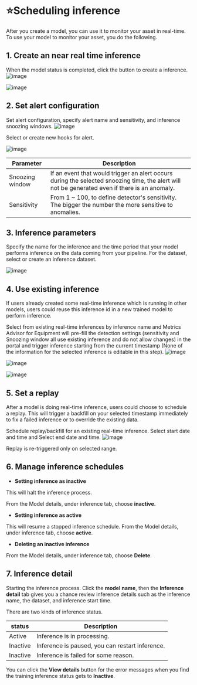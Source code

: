 # ⭐Scheduling inference

After you create a model, you can use it to monitor your asset in real-time. To use your model to monitor your asset, you do the following.

## 1. Create an near real time inference

When the model status is completed, click the button to create a inference.
![image](https://user-images.githubusercontent.com/36343326/176591157-ca84e705-aead-420e-990d-590f925ef756.png)

![image](https://user-images.githubusercontent.com/36343326/176591110-d887bd68-3241-43a3-8b6d-6f557bbc1f2a.png)

## 2. Set alert configuration

Set alert configuration, specify alert name and sensitivity, and  inference snoozing windows.
![image](https://user-images.githubusercontent.com/36343326/176591239-1aab9a06-0d90-4d13-8f2c-37edab1b1d92.png)

Select or create new hooks for alert.

![image](https://user-images.githubusercontent.com/36343326/176645158-90e62e49-b68a-4678-bfe1-65ed9661b770.png)

| Parameter       | Description                                                  |
| --------------- | ------------------------------------------------------------ |
| Snoozing window | If an event that would trigger an alert occurs during the selected snoozing time, the alert will not be generated even if there is an anomaly. |
| Sensitivity     | From 1 ~ 100, to define detector's sensitivity. The bigger the number the more sensitive to anomalies. |

## 3. Inference parameters

Specify the name for the inference and the time period that your model performs inference on the data coming from your pipeline.
For the dataset, select or create an inference dataset.

![image](https://user-images.githubusercontent.com/36343326/176644652-a9e9993b-6381-461d-ab04-7397c6663bff.png)

## 4. Use existing inference

If users already created some real-time inference which is running in other models, users could reuse this inference id in a new trained model to perform inference.

Select from existing real-time inferences by inference name and Metrics Advisor for Equipment will pre-fill the detection settings    (sensitivity and Snoozing window all use existing inference and do not allow changes) in the portal and trigger inference starting from the current timestamp (None of the information for the selected inference is editable in this step).
![image](https://user-images.githubusercontent.com/36343326/176644500-84af22bd-370d-4e37-9d2e-aef42e21bea3.png)

![image](https://user-images.githubusercontent.com/36343326/176591367-fe6aa6e0-11a7-4854-aa98-74e79bc13c41.png)

![image](https://user-images.githubusercontent.com/36343326/176591438-dfbad83b-c300-41c1-a692-de23ce6c99b3.png)

## 5. Set a replay

After a model is doing real-time inference, users could choose to schedule a replay. This will trigger a backfill on your selected timestamp immediately to fix a failed inference or to override the existing data.

Schedule replay/backfill for an existing real-time inference.
Select start date and time and Select end date and time.
![image](https://user-images.githubusercontent.com/36343326/176645839-c3fe65b1-ad9f-4211-8fc7-30ba96ab5c3d.png)

Replay is re-triggered only on selected range.

## 6. Manage inference schedules

- **Setting inference as inactive**

This will halt the inference process.

From the Model details, under inference tab, choose **inactive.**

- **Setting inference as active**

This will resume a stopped inference schedule.
From the Model details, under inference tab, choose **active**.

- **Deleting an inactive inference**

From the Model details, under inference tab, choose **Delete**.

## 7. Inference detail

Starting the inference process. Click the **model name**, then the **Inference detail** tab gives you a chance review inference details such as the inference name, the dataset, and inference start time.

There are two kinds of inference status.

| status   | Description                                     |
| -------- | ----------------------------------------------- |
| Active   | Inference is in processing.                     |
| Inactive | Inference is paused, you can restart inference. |
| Inactive | Inference is failed for some reason.            |

You can click the **View details** button for the error messages when you find the training inference status gets to **Inactive**.